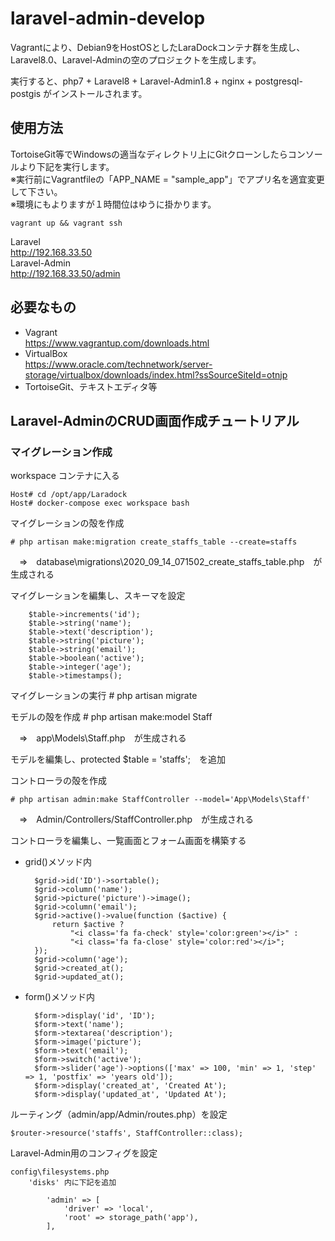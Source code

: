 # laravel-admin-develop  
Vagrantにより、Debian9をHostOSとしたLaraDockコンテナ群を生成し、Laravel8.0、Laravel-Adminの空のプロジェクトを生成します。  
  
実行すると、php7 + Laravel8 + Laravel-Admin1.8 + nginx + postgresql-postgis がインストールされます。


## 使用方法
TortoiseGit等でWindowsの適当なディレクトリ上にGitクローンしたらコンソールより下記を実行します。  
※実行前にVagrantfileの「APP_NAME = "sample_app"」でアプリ名を適宜変更して下さい。  
※環境にもよりますが１時間位はゆうに掛かります。  
```
vagrant up && vagrant ssh
```
Laravel  
http://192.168.33.50  
Laravel-Admin  
http://192.168.33.50/admin  

## 必要なもの
* Vagrant  
https://www.vagrantup.com/downloads.html
* VirtualBox  
https://www.oracle.com/technetwork/server-storage/virtualbox/downloads/index.html?ssSourceSiteId=otnjp
* TortoiseGit、テキストエディタ等

## Laravel-AdminのCRUD画面作成チュートリアル
### マイグレーション作成
workspace コンテナに入る
  
	Host# cd /opt/app/Laradock
	Host# docker-compose exec workspace bash
	
マイグレーションの殻を作成

    # php artisan make:migration create_staffs_table --create=staffs
    
　⇒　database\migrations\2020_09_14_071502_create_staffs_table.php　が生成される

マイグレーションを編集し、スキーマを設定

```
	$table->increments('id');
	$table->string('name');
	$table->text('description');
	$table->string('picture');
	$table->string('email');
	$table->boolean('active');
	$table->integer('age');
	$table->timestamps();

```
マイグレーションの実行
	# php artisan migrate

モデルの殻を作成
	# php artisan make:model Staff

　⇒　app\Models\Staff.php　が生成される

モデルを編集し、protected $table = 'staffs';　を追加

コントローラの殻を作成

    # php artisan admin:make StaffController --model='App\Models\Staff'

　⇒　Admin/Controllers/StaffController.php　が生成される

コントローラを編集し、一覧画面とフォーム画面を構築する

* grid()メソッド内

	    $grid->id('ID')->sortable();
	    $grid->column('name');
	    $grid->picture('picture')->image();
	    $grid->column('email');
	    $grid->active()->value(function ($active) {
	        return $active ?
	            "<i class='fa fa-check' style='color:green'></i>" :
	            "<i class='fa fa-close' style='color:red'></i>";
	    });
	    $grid->column('age');
	    $grid->created_at();
	    $grid->updated_at();

* form()メソッド内

        $form->display('id', 'ID');
        $form->text('name');
        $form->textarea('description');
        $form->image('picture');
        $form->text('email');
        $form->switch('active');
        $form->slider('age')->options(['max' => 100, 'min' => 1, 'step' => 1, 'postfix' => 'years old']);
        $form->display('created_at', 'Created At');
        $form->display('updated_at', 'Updated At');

ルーティング（admin/app/Admin/routes.php）を設定

    $router->resource('staffs', StaffController::class);

Laravel-Admin用のコンフィグを設定

	config\filesystems.php
	    'disks' 内に下記を追加
	
	        'admin' => [
	            'driver' => 'local',
	            'root' => storage_path('app'),
	        ],
  
  
